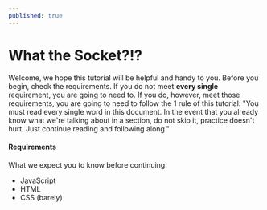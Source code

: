 ```yaml
---
published: true
---
```


What the Socket?!?
==================
Welcome, we hope this tutorial will be helpful and handy to you. Before you begin, check the requirements. If you do not meet **every single** requirement, you are going to need to. If you do, however, meet those requirements, you are going to need to follow the 1 rule of this tutorial: "You must read every single word in this document. In the event that you already know what we're talking about in a section, do not skip it, practice doesn't hurt. Just continue reading and following along."

#### Requirements
What we expect you to know before continuing.
+ JavaScript
+ HTML
+ CSS (barely)


[nodejs]: http://nodejs.org "Go to the NodeJS website"
[socket]: http://socket.io  "Go to the Socket.IO website"
